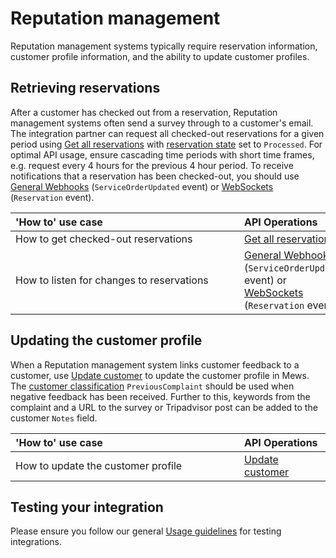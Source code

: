 # Reputation management

Reputation management systems typically require reservation information, customer profile information, and the ability to update customer profiles.

## Retrieving reservations

After a customer has checked out from a reservation, Reputation management systems often send a survey through to a customer's email. The integration partner can request all checked-out reservations for a given period using [Get all reservations](../operations/reservations.md#get-all-reservations-ver-2023-06-06) with [reservation state](../operations/reservations.md#reservation-state) set to `Processed`. For optimal API usage, ensure cascading time periods with short time frames, e.g. request every 4 hours for the previous 4 hour period. To receive notifications that a reservation has been checked-out, you should use [General Webhooks](../webhooks/wh-general.md) \(`ServiceOrderUpdated` event\) or [WebSockets](../websockets/README.md) \(`Reservation` event\).

| <div style="width:350px">'How to' use case</div> | API Operations |
| :-- | :-- |
| How to get checked-out reservations | [Get all reservations](../operations/reservations.md#get-all-reservations-ver-2023-06-06) |
| How to listen for changes to reservations | [General Webhooks](../webhooks/wh-general.md) \(`ServiceOrderUpdated` event\) or [WebSockets](../websockets/README.md) \(`Reservation` event\) |

## Updating the customer profile

When a Reputation management system links customer feedback to a customer, use [Update customer](../operations/customers.md#update-customer) to update the customer profile in Mews.
The [customer classification](../operations/customers.md#customer-classification) `PreviousComplaint` should be used when negative feedback has been received.
Further to this, keywords from the complaint and a URL to the survey or Tripadvisor post can be added to the customer `Notes` field.

| <div style="width:350px">'How to' use case</div> | API Operations |
| :-- | :-- |
| How to update the customer profile | [Update customer](../operations/customers.md#update-customer) |

## Testing your integration

Please ensure you follow our general [Usage guidelines](../guidelines/README.md) for testing integrations.
